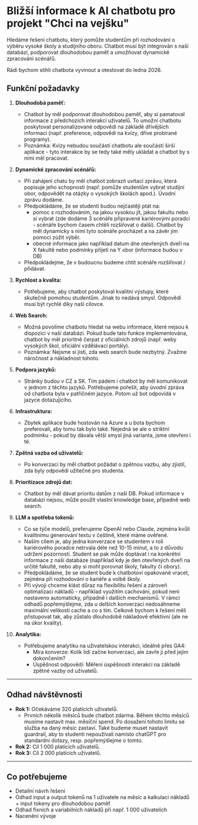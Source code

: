 # Bližší informace k AI chatbotu pro projekt "Chci na vejšku"

Hledáme řešení chatbotu, který pomůže studentům při rozhodování o výběru vysoké školy a studijního oboru. Chatbot musí být integrován s naší databází, podporovat dlouhodobou paměť a umožňovat dynamické zpracování scénářů.

Rádi bychom stihli chatbota vyvinout a otestovat do ledna 2026.

## Funkční požadavky

1. **Dlouhodobá paměť:**
   - Chatbot by měl podporovat dlouhodobou paměť, aby si pamatoval informace z předchozích interakcí uživatelů. To umožní chatbotu poskytovat personalizované odpovědi na základě dřívějších informací (např. preference, odpovědi na kvízy, dříve probírané programy).
   - Poznámka: Kvízy nebudou součástí chatbotu ale součástí širší aplikace - tyto interakce by se tedy také měly ukládat a chatbot by s nimi měl pracovat.

2. **Dynamické zpracování scénářů:**
   - Při zahájení chatu by měl chatbot zobrazit uvítací zprávu, která popisuje jeho schopnosti (např. pomůže studentům vybrat studijní obor, odpovědět na otázky o vysokých školách apod.). Úvodní zprávu dodáme.
   - Předpokládáme, že se studenti budou nejčastěji ptát na:
     - pomoc s rozhodováním, na jakou vysokou jít, jakou fakultu nebo si vybrat (zde dodáme 3 scénáře připravené kariérovými poradci - scénáře bychom časem chtěli rozšiřovat o další). Chatbot by měl dynamicky s nimi tyto scénáře procházet a na závěr jim pomoci zúžit výběr.
     - obecné informace jako například datum dne otevřených dveří na X fakultě nebo podmínky přijetí na Y obor (informace budou v DB)
   - Předpokládejme, že v budoucnu budeme chtít scénáře rozšiřovat / přidávat.

3. **Rychlost a kvalita:**
   - Potřebujeme, aby chatbot poskytoval kvalitní výstupy, které skutečně pomohou studentům. Jinak to nedává smysl. Odpovědi musí být rychlé díky naší cílovce.

4. **Web Search:**
   - Možná povolíme chatbotu hledat na webu informace, které nejsou k dispozici v naší databázi. Pokud bude tato funkce implementována, chatbot by měl prioritně čerpat z oficiálních zdrojů (např. weby vysokých škol, oficiální vzdělávací portály).
   - Poznámka: Nejsme si jisti, zda web search bude nezbytný. Zvažme náročnost a nákladnost tohoto.

5. **Podpora jazyků:**
   - Stránky budou v CZ a SK. Tím pádem i chatbot by měl komunikovat v jednom z těchto jazyků. Potřebujeme pořešit, aby úvodní zpráva od chatbota byla v patřičném jazyce. Potom už bot odpovídá v jazyce dotazujícího.

6. **Infrastruktura:**
   - Zbytek aplikace bude hostován na Azure a u bota bychom preferovali, aby tomu tak bylo také. Nejedná se ale o striktní podmínku - pokud by dávala větší smysl jiná varianta, jsme otevřeni i té.

7. **Zpětná vazba od uživatelů:**
   - Po konverzaci by měl chatbot požádat o zpětnou vazbu, aby zjistil, zda byly odpovědi užitečné pro studenta.

8. **Prioritizace zdrojů dat:**
   - Chatbot by měl dávat prioritu datům z naší DB. Pokud informace v databázi nejsou, může použít vlastní knowledge base, případně web search.

9. **LLM a spotřeba tokenů:**
   - Co se týče modelů, preferujeme OpenAI nebo Claude, zejména kvůli kvalitnímu generování textu v češtině, které máme ověřené.
   - Naším cílem je, aby jedna konverzace se studentem v roli kariérového poradce netrvala déle než 10-15 minut, a to z důvodu udržení pozornosti. Student se pak může doptávat i na konkrétní informace z naší databáze (například kdy je den otevřených dveří na určité fakultě, nebo aby si mohl porovnat školy, fakulty či obory).
   - Předpokládáme, že se student bude k chatbotovi opakovaně vracet, zejména při rozhodování o kariéře a volbě školy.
   - Při vývoji chceme klást důraz na flexibilitu řešení a zároveň optimalizaci nákladů - například využitím cachování, pokud není nastaveno automaticky, případně i dalších mechanismů. V rámci odhadů popřemýšlejme, zda u delších konverzací nedosáhneme maximální velikosti cache a co s tím. Celkově bychom k řešení měli přistupovat tak, aby zůstalo dlouhodobě nákladově efektivní (ale ne na úkor kvality).

10. **Analytika:**
    - Potřebujeme analytiku na uživatelskou interakci, ideálně přes GA4:
      - Míra konverze: Kolik lidí začne konverzaci, ale zavře ji před jejím dokončením?
      - Úspěšnost odpovědí: Měření úspěšnosti interakcí na základě zpětné vazby od uživatelů.

---

## Odhad návštěvnosti

- **Rok 1:** Očekáváme 320 platících uživatelů.
  - Prvních několik měsíců bude chatbot zdarma. Během těchto měsíců musíme nastavit max. měsíční spend. Po dosažení tohoto limitu se služba na daný měsíc zastaví. Také budeme muset nastavit guardrail, aby to studenti nepoužívali namísto chatGPT pro standardní dotazy, resp. popřemýšlejme o tomto.
- **Rok 2:** Cíl 1 000 platících uživatelů.
- **Rok 3:** Cíl 2 000 platících uživatelů.

---

## Co potřebujeme

- Detailní návrh řešení
- Odhad input a output tokenů na 1 uživatele na měsíc a kalkulaci nákladů + input tokeny pro dlouhodobou paměť
- Odhad fixních a variabilních nákladů při např. 1 000 uživatelích
- Nacenění vývoje